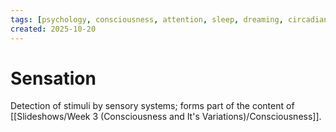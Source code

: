 ```yaml
---
tags: [psychology, consciousness, attention, sleep, dreaming, circadian-rhythms, psychoactive-drugs]
created: 2025-10-20
---
```

# Sensation

Detection of stimuli by sensory systems; forms part of the content of [[Slideshows/Week 3 (Consciousness and It's Variations)/Consciousness]].
